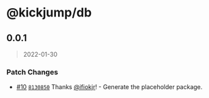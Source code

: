 # @kickjump/db

## 0.0.1

> 2022-01-30

### Patch Changes

- [#10](https://github.com/kickjump/kickjump/pull/10) [`8130850`](https://github.com/kickjump/kickjump/commit/81308504492e42adce18cf57d64b67c31fd04ce5) Thanks [@ifiokjr](https://github.com/ifiokjr)! - Generate the placeholder package.
